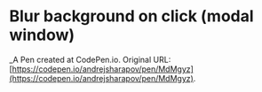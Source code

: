 # Blur background on click (modal window)
 _A Pen created at CodePen.io. Original URL: [https://codepen.io/andrejsharapov/pen/MdMgyz](https://codepen.io/andrejsharapov/pen/MdMgyz).

 